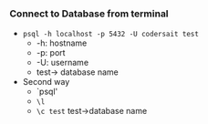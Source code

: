 ### Connect to Database from terminal 
- `psql -h localhost -p 5432 -U codersait test`
  - -h: hostname
  - -p: port
  - -U: username
  - test-> database name
- Second way
  - `psql'
  - `\l`
  -  `\c test` test->database name

